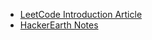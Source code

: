 - [LeetCode Introduction Article](https://leetcode.com/discuss/general-discussion/1072418/disjoint-set-union-dsuunion-find)
- [HackerEarth Notes](https://www.hackerearth.com/practice/notes/disjoint-set-union-union-find/)
